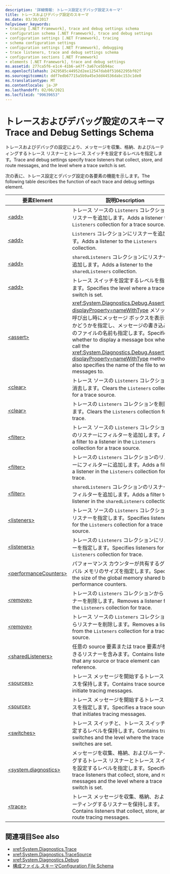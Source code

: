 ```yaml
---
description: '詳細情報: トレース設定とデバッグ設定スキーマ'
title: トレースおよびデバッグ設定のスキーマ
ms.date: 03/30/2017
helpviewer_keywords:
- tracing [.NET Framework], trace and debug settings schema
- configuration schema [.NET Framework], trace and debug settings
- configuration settings [.NET Framework], tracing
- schema configuration settings
- configuration settings [.NET Framework], debugging
- trace listeners, trace and debug settings schema
- configuration sections [.NET Framework]
- elements [.NET Framework], trace and debug settings
ms.assetid: 277ca5f6-e1c4-41b6-a47f-3a67ce5b94ac
ms.openlocfilehash: 2429585c44952d2ee12547dab8f51662295bf02f
ms.sourcegitcommit: ddf7edb67715a5b9a45e3dd44536dabc153c1de0
ms.translationtype: MT
ms.contentlocale: ja-JP
ms.lasthandoff: 02/06/2021
ms.locfileid: "99639653"
---
```

# <a name="trace-and-debug-settings-schema"></a><span data-ttu-id="45b4e-103">トレースおよびデバッグ設定のスキーマ</span><span class="sxs-lookup"><span data-stu-id="45b4e-103">Trace and Debug Settings Schema</span></span>

<span data-ttu-id="45b4e-104">トレースおよびデバッグの設定により、メッセージを収集、格納、およびルーティングするトレース リスナーとトレース スイッチを設定するレベルを指定します。</span><span class="sxs-lookup"><span data-stu-id="45b4e-104">Trace and debug settings specify trace listeners that collect, store, and route messages, and the level where a trace switch is set.</span></span>  
  
 <span data-ttu-id="45b4e-105">次の表に、トレース設定とデバッグ設定の各要素の機能を示します。</span><span class="sxs-lookup"><span data-stu-id="45b4e-105">The following table describes the function of each trace and debug settings element.</span></span>  
  
|<span data-ttu-id="45b4e-106">要素</span><span class="sxs-lookup"><span data-stu-id="45b4e-106">Element</span></span>|<span data-ttu-id="45b4e-107">説明</span><span class="sxs-lookup"><span data-stu-id="45b4e-107">Description</span></span>|  
|-------------|-----------------|  
|[\<add>](add-element-for-listeners-for-source.md)|<span data-ttu-id="45b4e-108">トレース ソースの `Listeners` コレクションにリスナーを追加します。</span><span class="sxs-lookup"><span data-stu-id="45b4e-108">Adds a listener to the `Listeners` collection for a trace source.</span></span>|  
|[\<add>](add-element-for-listeners-for-trace.md)|<span data-ttu-id="45b4e-109">`Listeners` コレクションにリスナーを追加します。</span><span class="sxs-lookup"><span data-stu-id="45b4e-109">Adds a listener to the `Listeners` collection.</span></span>|  
|[\<add>](add-element-for-sharedlisteners.md)|<span data-ttu-id="45b4e-110">`sharedListeners` コレクションにリスナーを追加します。</span><span class="sxs-lookup"><span data-stu-id="45b4e-110">Adds a listener to the `sharedListeners` collection.</span></span>|  
|[\<add>](add-element-for-switches.md)|<span data-ttu-id="45b4e-111">トレース スイッチを設定するレベルを指定します。</span><span class="sxs-lookup"><span data-stu-id="45b4e-111">Specifies the level where a trace switch is set.</span></span>|  
|[\<assert>](assert-element.md)|<span data-ttu-id="45b4e-112"><xref:System.Diagnostics.Debug.Assert%2A?displayProperty=nameWithType> メソッドの呼び出し時にメッセージ ボックスを表示するかどうかを指定し、メッセージの書き込み先のファイルの名前も指定します。</span><span class="sxs-lookup"><span data-stu-id="45b4e-112">Specifies whether to display a message box when you call the <xref:System.Diagnostics.Debug.Assert%2A?displayProperty=nameWithType> method; also specifies the name of the file to write messages to.</span></span>|  
|[\<clear>](clear-element-for-listeners-for-source.md)|<span data-ttu-id="45b4e-113">トレース ソースの `Listeners` コレクションを消去します。</span><span class="sxs-lookup"><span data-stu-id="45b4e-113">Clears the `Listeners` collection for a trace source.</span></span>|  
|[\<clear>](clear-element-for-listeners-for-trace.md)|<span data-ttu-id="45b4e-114">トレースの `Listeners` コレクションを削除します。</span><span class="sxs-lookup"><span data-stu-id="45b4e-114">Clears the `Listeners` collection for trace.</span></span>|  
|[\<filter>](filter-element-for-add-for-listeners-for-source.md)|<span data-ttu-id="45b4e-115">トレース ソースの `Listeners` コレクション内のリスナーにフィルターを追加します。</span><span class="sxs-lookup"><span data-stu-id="45b4e-115">Adds a filter to a listener in the `Listeners` collection for a trace source.</span></span>|  
|[\<filter>](filter-element-for-add-for-listeners-for-trace.md)|<span data-ttu-id="45b4e-116">トレースの `Listeners` コレクションのリスナーにフィルターに追加します。</span><span class="sxs-lookup"><span data-stu-id="45b4e-116">Adds a filter to a listener in the `Listeners` collection for trace.</span></span>|  
|[\<filter>](filter-element-for-add-for-sharedlisteners.md)|<span data-ttu-id="45b4e-117">`sharedListeners` コレクションのリスナーにフィルターを追加します。</span><span class="sxs-lookup"><span data-stu-id="45b4e-117">Adds a filter to a listener in the `sharedListeners` collection.</span></span>|  
|[\<listeners>](listeners-element-for-source.md)|<span data-ttu-id="45b4e-118">トレース ソースの `Listeners` コレクションにリスナーを指定します。</span><span class="sxs-lookup"><span data-stu-id="45b4e-118">Specifies listeners for the `Listeners` collection for a trace source.</span></span>|  
|[\<listeners>](listeners-element-for-trace.md)|<span data-ttu-id="45b4e-119">トレースの `Listeners` コレクションにリスナーを指定します。</span><span class="sxs-lookup"><span data-stu-id="45b4e-119">Specifies listeners for the `Listeners` collection for trace.</span></span>|  
|[\<performanceCounters>](performancecounters-element.md)|<span data-ttu-id="45b4e-120">パフォーマンス カウンターが共有するグローバル メモリのサイズを指定します。</span><span class="sxs-lookup"><span data-stu-id="45b4e-120">Specifies the size of the global memory shared by performance counters.</span></span>|  
|[\<remove>](remove-element-for-listeners-for-trace.md)|<span data-ttu-id="45b4e-121">トレースの `Listeners` コレクションからリスナーを削除します。</span><span class="sxs-lookup"><span data-stu-id="45b4e-121">Removes a listener from the `Listeners` collection for trace.</span></span>|  
|[\<remove>](remove-element-for-listeners-for-source.md)|<span data-ttu-id="45b4e-122">トレース ソースの `Listeners` コレクションからリスナーを削除します。</span><span class="sxs-lookup"><span data-stu-id="45b4e-122">Removes a listener from the `Listeners` collection for a trace source.</span></span>|  
|[\<sharedListeners>](sharedlisteners-element.md)|<span data-ttu-id="45b4e-123">任意の source 要素または trace 要素が参照できるリスナーを含みます。</span><span class="sxs-lookup"><span data-stu-id="45b4e-123">Contains listeners that any source or trace element can reference.</span></span>|  
|[\<sources>](sources-element.md)|<span data-ttu-id="45b4e-124">トレース メッセージを開始するトレース ソースを保持します。</span><span class="sxs-lookup"><span data-stu-id="45b4e-124">Contains trace sources that initiate tracing messages.</span></span>|  
|[\<source>](source-element.md)|<span data-ttu-id="45b4e-125">トレース メッセージを開始するトレース ソースを指定します。</span><span class="sxs-lookup"><span data-stu-id="45b4e-125">Specifies a trace source that initiates tracing messages.</span></span>|  
|[\<switches>](switches-element.md)|<span data-ttu-id="45b4e-126">トレース スイッチと、トレース スイッチを設定するレベルを保持します。</span><span class="sxs-lookup"><span data-stu-id="45b4e-126">Contains trace switches and the level where the trace switches are set.</span></span>|  
|[\<system.diagnostics>](system-diagnostics-element.md)|<span data-ttu-id="45b4e-127">メッセージを収集、格納、およびルーティングするトレース リスナーとトレース スイッチを設定するレベルを指定します。</span><span class="sxs-lookup"><span data-stu-id="45b4e-127">Specifies trace listeners that collect, store, and route messages and the level where a trace switch is set.</span></span>|  
|[\<trace>](trace-element.md)|<span data-ttu-id="45b4e-128">トレース メッセージを収集、格納、およびルーティングするリスナーを保持します。</span><span class="sxs-lookup"><span data-stu-id="45b4e-128">Contains listeners that collect, store, and route tracing messages.</span></span>|  
  
## <a name="see-also"></a><span data-ttu-id="45b4e-129">関連項目</span><span class="sxs-lookup"><span data-stu-id="45b4e-129">See also</span></span>

- <xref:System.Diagnostics.Trace>
- <xref:System.Diagnostics.TraceSource>
- <xref:System.Diagnostics.Debug>
- [<span data-ttu-id="45b4e-130">構成ファイル スキーマ</span><span class="sxs-lookup"><span data-stu-id="45b4e-130">Configuration File Schema</span></span>](../index.md)
